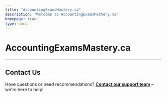 ```yaml
---
title: "AccountingExamsMastery.ca"
description: "Welcome to AccountingExamsMastery.ca"
homepage: true
type: docs
---
```


# AccountingExamsMastery.ca


---

## Contact Us

Have questions or need recommendations? **[Contact our support team](mailto:info@tokenizer.ca?subject=AccountingExamsMastery.ca)** – we're here to help!
